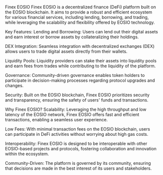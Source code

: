 Finex EOSIO
Finex EOSIO is a decentralized finance (DeFi) platform built on the EOSIO blockchain. It aims to provide a robust and efficient ecosystem for various financial services, including lending, borrowing, and trading, while leveraging the scalability and flexibility offered by EOSIO technology.

Key Features:
Lending and Borrowing: Users can lend out their digital assets and earn interest or borrow assets by collateralizing their holdings.

DEX Integration: Seamless integration with decentralized exchanges (DEX) allows users to trade digital assets directly from their wallets.

Liquidity Pools: Liquidity providers can stake their assets into liquidity pools and earn fees from trades while contributing to the liquidity of the platform.

Governance: Community-driven governance enables token holders to participate in decision-making processes regarding protocol upgrades and changes.

Security: Built on the EOSIO blockchain, Finex EOSIO prioritizes security and transparency, ensuring the safety of users' funds and transactions.

Why Finex EOSIO?
Scalability: Leveraging the high throughput and low latency of the EOSIO network, Finex EOSIO offers fast and efficient transactions, enabling a seamless user experience.

Low Fees: With minimal transaction fees on the EOSIO blockchain, users can participate in DeFi activities without worrying about high gas costs.

Interoperability: Finex EOSIO is designed to be interoperable with other EOSIO-based projects and protocols, fostering collaboration and innovation within the ecosystem.

Community-Driven: The platform is governed by its community, ensuring that decisions are made in the best interest of its users and stakeholders.
